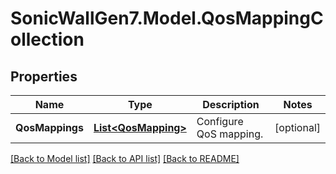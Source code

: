 # SonicWallGen7.Model.QosMappingCollection

## Properties

Name | Type | Description | Notes
------------ | ------------- | ------------- | -------------
**QosMappings** | [**List&lt;QosMapping&gt;**](QosMapping.md) | Configure QoS mapping. | [optional] 

[[Back to Model list]](../README.md#documentation-for-models) [[Back to API list]](../README.md#documentation-for-api-endpoints) [[Back to README]](../README.md)

